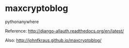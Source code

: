 # maxcryptoblog

pythonanywhere

Reference: http://django-allauth.readthedocs.org/en/latest/

Also: http://johnfkraus.github.io/maxcryptoblog/

